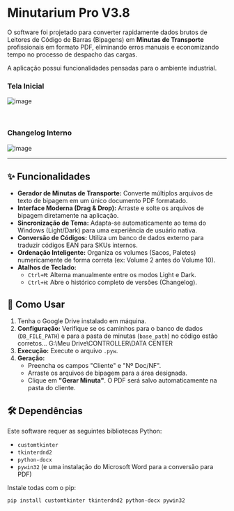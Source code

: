 # Minutarium Pro V3.8

O software foi projetado para converter rapidamente dados brutos de Leitores de Código de Barras (Bipagens) em **Minutas de Transporte** profissionais em formato PDF, eliminando erros manuais e economizando tempo no processo de despacho das cargas.

A aplicação possui funcionalidades pensadas para o ambiente industrial.

### Tela Inicial
![image](https://github.com/user-attachments/assets/2ebd5a4d-6d3f-43af-b42b-8e458772133b)

<br/>

### Changelog Interno
![image](https://github.com/user-attachments/assets/50233b9f-8577-4832-8104-8c4a66236e64)


---

## ✨ Funcionalidades

- **Gerador de Minutas de Transporte:** Converte múltiplos arquivos de texto de bipagem em um único documento PDF formatado.
- **Interface Moderna (Drag & Drop):** Arraste e solte os arquivos de bipagem diretamente na aplicação.
- **Sincronização de Tema:** Adapta-se automaticamente ao tema do Windows (Light/Dark) para uma experiência de usuário nativa.
- **Conversão de Códigos:** Utiliza um banco de dados externo para traduzir códigos EAN para SKUs internos.
- **Ordenação Inteligente:** Organiza os volumes (Sacos, Paletes) numericamente de forma correta (ex: Volume 2 antes do Volume 10).
- **Atalhos de Teclado:**
  - `Ctrl+M`: Alterna manualmente entre os modos Light e Dark.
  - `Ctrl+H`: Abre o histórico completo de versões (Changelog).

## 🚀 Como Usar


1. Tenha o Google Drive instalado em máquina.
2. **Configuração:** Verifique se os caminhos para o banco de dados (`DB_FILE_PATH`) e para a pasta de minutas (`base_path`) no código estão corretos... G:\Meu Drive\CONTROLLER\DATA CENTER
3.  **Execução:** Execute o arquivo `.pyw`.
4.  **Geração:**
    - Preencha os campos "Cliente" e "Nº Doc/NF".
    - Arraste os arquivos de bipagem para a área designada.
    - Clique em **"Gerar Minuta"**. O PDF será salvo automaticamente na pasta do cliente.

## 🛠️ Dependências

Este software requer as seguintes bibliotecas Python:

-   `customtkinter`
-   `tkinterdnd2`
-   `python-docx`
-   `pywin32` (e uma instalação do Microsoft Word para a conversão para PDF)

Instale todas com o pip:
```bash
pip install customtkinter tkinterdnd2 python-docx pywin32
```
